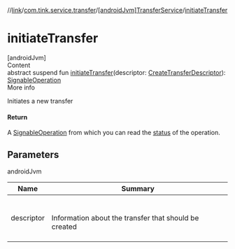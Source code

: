 //[link](../../index.md)/[com.tink.service.transfer](../index.md)/[[androidJvm]TransferService](index.md)/[initiateTransfer](initiate-transfer.md)



# initiateTransfer  
[androidJvm]  
Content  
abstract suspend fun [initiateTransfer](initiate-transfer.md)(descriptor: [CreateTransferDescriptor](../[android-jvm]-create-transfer-descriptor/index.md)): [SignableOperation](../../com.tink.model.transfer/[android-jvm]-signable-operation/index.md)  
More info  


Initiates a new transfer



#### Return  


A [SignableOperation](../../com.tink.model.transfer/[android-jvm]-signable-operation/index.md) from which you can read the [status](../../com.tink.model.transfer/[android-jvm]-signable-operation/-status/index.md) of the operation.



## Parameters  
  
androidJvm  
  
|  Name|  Summary| 
|---|---|
| <a name="com.tink.service.transfer/TransferService/initiateTransfer/#com.tink.service.transfer.CreateTransferDescriptor/PointingToDeclaration/"></a>descriptor| <a name="com.tink.service.transfer/TransferService/initiateTransfer/#com.tink.service.transfer.CreateTransferDescriptor/PointingToDeclaration/"></a><br><br>Information about the transfer that should be created<br><br>
  
  



